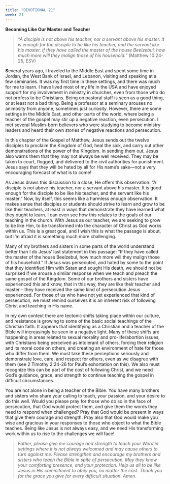 ```yaml
---
title: "DEVOTIONAL 21"
week: 21
---
```


**Becoming Like Our Master and Teacher**

> *“A disciple is not above his teacher, nor a servant above his master.
> It is enough for the disciple to be like his teacher, and the servant
> like his master. If they have called the master of the house
> Beelzebul, how much more will they malign those of his household.”*
> (Matthew 10:24-25, ESV)

**S**everal years ago, I traveled to the Middle East and spent some time
in Jordan, the West Bank of Israel, and Lebanon, visiting and speaking
at a few seminaries. It was my first time in these settings, and there
was much for me to learn. I have lived most of my life in the USA and
have enjoyed support for my involvement in ministry in churches, even
from those who do not profess to be Christians. Being on pastoral staff
is seen as a good thing, or at least not a bad thing. Being a professor
at a seminary arouses no animosity from anyone, sometimes just
curiosity. However, there are some settings in the Middle East, and
other parts of the world, where being a teacher of the gospel may stir
up a negative reaction, even persecution. I met several Muslim-born
believers who were studying to become ministry leaders and heard their
own stories of negative reactions and persecution.

In this chapter of the Gospel of Matthew, Jesus sends out the twelve
disciples to proclaim the Kingdom of God, heal the sick, and carry out
other demonstrations of the power of the Kingdom. In sending them out,
Jesus also warns them that they may not always be well received. They
may be taken to court, flogged, and delivered to the civil authorities
for punishment. Jesus says that they will be hated by all for His name’s
sake—not a very encouraging forecast of what is to come!

As Jesus draws this discussion to a close, He offers this observation:
“A disciple is not above his teacher, nor a servant above his master. It
is good enough for the disciple to be like his teacher, and the servant
like his master.” Now, by itself, this seems like a harmless enough
observation. It makes sense that disciples or students should strive to
learn and grow to be like their teachers, at least in ways that
demonstrate they have learned what they ought to learn. I can even see
how this relates to the goals of our teaching in the church. With Jesus
as our teacher, we are seeking to grow to be like Him, to be transformed
into the character of Christ as God works within us. This is a great
goal, and I wish this is what the passage is about, but I’m afraid it is
something much more challenging.

Many of my brothers and sisters in some parts of the world understand
better than I do Jesus’ last statement in this passage: “If they have
called the master of the house Beelzebul, how much more will they malign
those of his household.” If Jesus was persecuted, and hated by some to
the point that they identified Him with Satan and sought His death, we
should not be surprised if we arouse a similar response when we teach
and preach the same gospel of the Kingdom. Some of our brothers and
sisters have experienced this and know, that in this way, they are like
their teacher and master – they have received the same kind of
persecution Jesus experienced. For those of us who have not yet
experienced that kind of persecution, we must remind ourselves it is an
inherent risk of following Christ and teaching in His name.

In my own context there are tectonic shifts taking place within our
culture, and resistance is growing to some of the basic social teachings
of the Christian faith. It appears that identifying as a Christian and a
teacher of the Bible will increasingly be seen in a negative light. Many
of these shifts are happening in areas related to sexual morality and
pro-life/abortion issues, with Christians being perceived as intolerant
of others, forcing their religion and its moral code on others, and
creating an environment of hate for those who differ from them. We must
take these perceptions seriously and demonstrate love, care, and respect
for others, even as we disagree with them (see 2 Timothy 2:24-26 for
Paul’s exhortation on this). We also must recognize this can be part of
the cost of following Christ, and we need God’s guidance, grace, and
strength to continue teaching the gospel in difficult circumstances.

You are not alone in being a teacher of the Bible. You have many
brothers and sisters who share your calling to teach, your passion, and
your desire to do this well. Would you please pray for those who do so
in the face of persecution, that God would protect them, and give them
the words they need to respond when challenged? Pray that God would be
present in ways that give them courage and strength. Pray also that God
would make you wise and gracious in your responses to those who object
to what the Bible teaches. Being like Jesus is not always easy, and we
need His transforming work within us to rise to the challenges we will
face!

> *Father, please give me courage and strength to teach your Word in
> settings where it is not always welcomed and may cause others to turn
> against me. Please strengthen and encourage my brothers and sisters
> who teach the Bible in spite of persecution. May they know your
> comforting presence, and your protection. Help us all to be like Jesus
> in His commitment to obey you, no matter the cost. Thank you for the
> grace you give for every difficult situation. Amen.*
